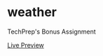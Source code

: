 # weather
TechPrep's Bonus Assignment

<a href="https://fidel-techprep.github.io/weather/">Live Preview</a>

